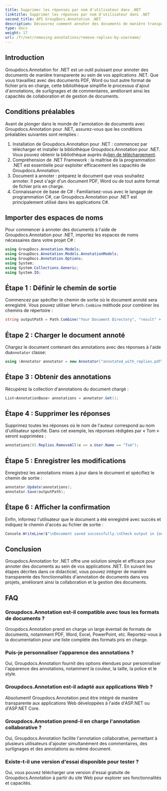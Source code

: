 ```yaml
---
title: Supprimer les réponses par nom d'utilisateur dans .NET
linktitle: Supprimer les réponses par nom d'utilisateur dans .NET
second_title: API GroupDocs.Annotation .NET
description: Découvrez comment annoter des documents de manière transparente à l'aide de Groupdocs.Annotation pour .NET. Améliorez la collaboration et la gestion des documents avec cet outil puissant.
type: docs
weight: 17
url: /fr/net/removing-annotations/remove-replies-by-username/
---
```

## Introduction
Groupdocs.Annotation for .NET est un outil puissant pour annoter des documents de manière transparente au sein de vos applications .NET. Que vous travailliez avec des documents PDF, Word ou tout autre format de fichier pris en charge, cette bibliothèque simplifie le processus d'ajout d'annotations, de surlignages et de commentaires, améliorant ainsi les capacités de collaboration et de gestion de documents.
## Conditions préalables
Avant de plonger dans le monde de l'annotation de documents avec Groupdocs.Annotation pour .NET, assurez-vous que les conditions préalables suivantes sont remplies :
1.  Installation de Groupdocs.Annotation pour .NET : commencez par télécharger et installer la bibliothèque Groupdocs.Annotation pour .NET. Vous pouvez obtenir la bibliothèque auprès du[lien de téléchargement](https://releases.groupdocs.com/annotation/net/).
2. Compréhension de .NET Framework : la maîtrise de la programmation .NET est essentielle pour exploiter efficacement les capacités de Groupdocs.Annotation.
3. Document à annoter : préparez le document que vous souhaitez annoter. Il peut s'agir d'un document PDF, Word ou de tout autre format de fichier pris en charge.
4. Connaissance de base de C# : Familiarisez-vous avec le langage de programmation C#, car Groupdocs.Annotation pour .NET est principalement utilisé dans les applications C#.

## Importer des espaces de noms
Pour commencer à annoter des documents à l'aide de Groupdocs.Annotation pour .NET, importez les espaces de noms nécessaires dans votre projet C# :
```csharp
using GroupDocs.Annotation.Models;
using GroupDocs.Annotation.Models.AnnotationModels;
using GroupDocs.Annotation.Options;
using System;
using System.Collections.Generic;
using System.IO;
```
## Étape 1 : Définir le chemin de sortie
 Commencez par spécifier le chemin de sortie où le document annoté sera enregistré. Vous pouvez utiliser le`Path.Combine` méthode pour combiner les chemins de répertoire :
```csharp
string outputPath = Path.Combine("Your Document Directory", "result" + Path.GetExtension("input.pdf"));
```
## Étape 2 : Charger le document annoté
 Chargez le document contenant des annotations avec des réponses à l'aide du`Annotator` classe:
```csharp
using (Annotator annotator = new Annotator("annotated_with_replies.pdf"))
```
## Étape 3 : Obtenir des annotations
Récupérez la collection d'annotations du document chargé :
```csharp
List<AnnotationBase> annotations = annotator.Get();
```
## Étape 4 : Supprimer les réponses
Supprimez toutes les réponses où le nom de l'auteur correspond au nom d'utilisateur spécifié. Dans cet exemple, les réponses rédigées par « Tom » seront supprimées :
```csharp
annotations[0].Replies.RemoveAll(x => x.User.Name == "Tom");
```
## Étape 5 : Enregistrer les modifications
Enregistrez les annotations mises à jour dans le document et spécifiez le chemin de sortie :
```csharp
annotator.Update(annotations);
annotator.Save(outputPath);
```
## Étape 6 : Afficher la confirmation
Enfin, informez l'utilisateur que le document a été enregistré avec succès et indiquez le chemin d'accès au fichier de sortie :
```csharp
Console.WriteLine($"\nDocument saved successfully.\nCheck output in {outputPath}.");
```
## Conclusion
Groupdocs.Annotation for .NET offre une solution simple et efficace pour annoter des documents au sein de vos applications .NET. En suivant les étapes décrites dans ce didacticiel, vous pouvez intégrer de manière transparente des fonctionnalités d'annotation de documents dans vos projets, améliorant ainsi la collaboration et la gestion des documents.
## FAQ
### Groupdocs.Annotation est-il compatible avec tous les formats de documents ?
Groupdocs.Annotation prend en charge un large éventail de formats de documents, notamment PDF, Word, Excel, PowerPoint, etc. Reportez-vous à la documentation pour une liste complète des formats pris en charge.
### Puis-je personnaliser l’apparence des annotations ?
Oui, Groupdocs.Annotation fournit des options étendues pour personnaliser l'apparence des annotations, notamment la couleur, la taille, la police et le style.
### Groupdocs.Annotation est-il adapté aux applications Web ?
Absolument! Groupdocs.Annotation peut être intégré de manière transparente aux applications Web développées à l'aide d'ASP.NET ou d'ASP.NET Core.
### Groupdocs.Annotation prend-il en charge l'annotation collaborative ?
Oui, Groupdocs.Annotation facilite l'annotation collaborative, permettant à plusieurs utilisateurs d'ajouter simultanément des commentaires, des surlignages et des annotations au même document.
### Existe-t-il une version d'essai disponible pour tester ?
Oui, vous pouvez télécharger une version d'essai gratuite de Groupdocs.Annotation à partir du site Web pour explorer ses fonctionnalités et capacités.